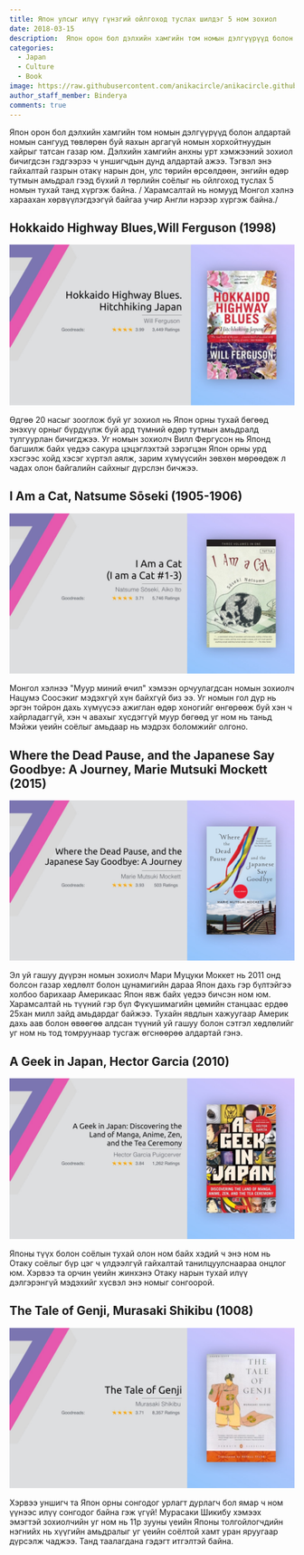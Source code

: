 ```yaml
---
title: Япон улсыг илүү гүнзгий ойлгоход туслах шилдэг 5 ном зохиол
date: 2018-03-15
description:  Япон орон бол дэлхийн хамгийн том номын дэлгүүрүүд болон алдартай номын сангууд төвлөрөн буй яахын аргагүй номын хорхойтнуудын хайрыг татсан газар юм. Дэлхийн хамгийн анхны урт хэмжээний зохиол бичигдсэн гэдгээрээ ч уншигчдын дунд алдартай ажээ.
categories:
  - Japan
  - Culture
  - Book
image: https://raw.githubusercontent.com/anikacircle/anikacircle.github.io/main/.images/Book-cover.jpg
author_staff_member: Binderya
comments: true
---
```

 Япон орон бол дэлхийн хамгийн том номын дэлгүүрүүд болон алдартай номын сангууд төвлөрөн буй яахын аргагүй номын хорхойтнуудын хайрыг татсан газар юм. Дэлхийн хамгийн анхны урт хэмжээний зохиол бичигдсэн гэдгээрээ ч уншигчдын дунд алдартай ажээ. Тэгвэл энэ гайхалтай газрын отакү нарын дон, улс төрийн өрсөлдөөн, энгийн өдөр тутмын амьдрал гээд бүхий л төрлийн соёлыг нь ойлгоход туслах 5 номын тухай танд хүргэж байна. / Харамсалтай нь номууд Монгол хэлнэ хараахан хөрвүүлэгдээгүй байгаа учир Англи нэрээр хүргэж байна./

## Hokkaido Highway Blues,Will Ferguson (1998)

![Hokkaido Highway Blues,Will Ferguson](https://raw.githubusercontent.com/anikacircle/anikacircle.github.io/main/.images/Hokkaido-Highway-Blues.jpg)

Өдгөө 20 насыг зооглож буй уг зохиол нь Япон орны тухай бөгөөд энэхүү орныг бүрдүүлж буй ард түмний өдөр тутмын амьдралд тулгуурлан бичигджээ. Уг номын зохиолч Вилл Фергусон нь Японд багшилж байх үедээ сакура цэцэглэхтэй зэрэгцэн Япон орны урд хэсгээс хойд хэсэг хүртэл аялж, зарим хүмүүсийн зөвхөн мөрөөдөж л чадах олон байгалийн сайхныг дүрслэн бичжээ.
## I Am a Cat, Natsume Sōseki (1905-1906)

![I Am a Cat](https://raw.githubusercontent.com/anikacircle/anikacircle.github.io/main/.images/I-Am-a-Cat.jpg)

Монгол хэлнээ "Муур миний өчил" хэмээн орчуулагдсан номын зохиолч Нацумэ Соосэкиг мэдэхгүй хүн байхгүй биз ээ. Уг номын гол дүр нь эргэн тойрон дахь хүмүүсээ ажиглан өдөр хоногийг өнгөрөөж буй хэн ч хайрладаггүй, хэн ч авахыг хүсдэггүй муур бөгөөд уг ном нь таньд Мэйжи үеийн соёлыг амьдаар нь мэдрэх боломжийг олгоно.
## Where the Dead Pause, and the Japanese Say Goodbye: A Journey, Marie Mutsuki Mockett (2015) 

![Where the Dead Pause, and the Japanese Say Goodbye: A Journey](https://raw.githubusercontent.com/anikacircle/anikacircle.github.io/main/.images/Where-the-Dead-Pause-and-the-Japanese-Say-Goodbye.jpg)

Эл уй гашуу дүүрэн номын зохиолч Мари Муцуки Моккет нь 2011 онд болсон газар хөдлөлт болон цунамигийн дараа Япон дахь гэр бүлтэйгээ холбоо барихаар Америкаас Япон явж байх үедээ бичсэн ном юм. Харамсалтай нь түүний гэр бүл Фүкүшимагийн цөмийн станцаас ердөө 25хан милл зайд амьдардаг байжээ. Тухайн явдлын хажуугаар Америк дахь аав болон  өвөөгөө алдсан түүний уй гашуу болон сэтгэл хөдлөлийг уг ном нь тод томруунаар тусгаж өгснөөрөө алдартай гэнэ.
## A Geek in Japan, Hector Garcia (2010)

![A Geek in Japan](https://raw.githubusercontent.com/anikacircle/anikacircle.github.io/main/.images/A-Geek-in-Japan.jpg)

 Японы түүх болон соёлын тухай олон ном байх хэдий ч энэ ном нь Отаку соёлыг бүр цэг ч үлдээлгүй гайхалтай танилцуулснаараа онцлог юм. Хэрвээ та орчин үеийн жинхэнэ Отаку нарын тухай илүү дэлгэрэнгүй мэдэхийг хүсвэл энэ номыг сонгоорой.
## The Tale of Genji, Murasaki Shikibu (1008)

![The Tale of Genji](https://raw.githubusercontent.com/anikacircle/anikacircle.github.io/main/.images/The-Tale-of-Genji.jpg)

Хэрвээ уншигч та Япон орны сонгодог урлагт дурлагч бол ямар ч ном үүнээс илүү сонгодог байна гэж үгүй! Мурасаки Шикибу хэмээх эмэгтэй зохиолчийн уг ном нь 11р зууны үеийн Японы толгойлогчдийн нэгнийх нь хүүгийн амьдралыг уг үеийн соёлтой хамт уран яруугаар дүрсэлж чаджээ. Танд таалагдана гэдэгт итгэлтэй байна.